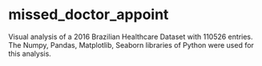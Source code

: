 # missed_doctor_appoint
Visual analysis of a 2016 Brazilian Healthcare Dataset with 110526 entries.
The Numpy, Pandas, Matplotlib, Seaborn libraries of Python were used for this analysis. 
